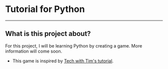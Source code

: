 # Tutorial for Python 

------

## What is this project about? 

For this project, I will be learning Python by creating a game. More information will come soon.  

- This game is inspired by [Tech with Tim's tutorial](https://youtu.be/BO6LjtEOGZw?si=Bhzrdao1Ho3e-QJ1).

